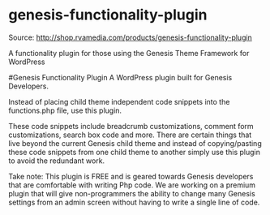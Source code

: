 genesis-functionality-plugin
============================

Source: http://shop.rvamedia.com/products/genesis-functionality-plugin

A functionality plugin for those using the Genesis Theme Framework for WordPress

#Genesis Functionality Plugin
A WordPress plugin built for Genesis Developers.

Instead of placing child theme independent code snippets into the functions.php file, use this plugin.

These code snippets include breadcrumb customizations, comment form customizations, search box code and more. There are certain things that live beyond the current Genesis child theme and instead of copying/pasting these code snippets from one child theme to another simply use this plugin to avoid the redundant work.

Take note: This plugin is FREE and is geared towards Genesis developers that are comfortable with writing Php code. We are working on a premium plugin that will give non-programmers the ability to change many Genesis settings from an admin screen without having to write a single line of code.
